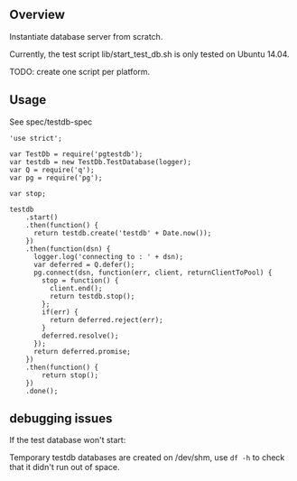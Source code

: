 ## Overview

Instantiate database server from scratch.

Currently, the test script lib/start_test_db.sh is only tested on Ubuntu 14.04.

TODO: create one script per platform.

## Usage

See spec/testdb-spec

```
'use strict';

var TestDb = require('pgtestdb');
var testdb = new TestDb.TestDatabase(logger);
var Q = require('q');
var pg = require('pg');

var stop;

testdb
    .start()
    .then(function() {
      return testdb.create('testdb' + Date.now());
    })
    .then(function(dsn) {
      logger.log('connecting to : ' + dsn);
      var deferred = Q.defer();
      pg.connect(dsn, function(err, client, returnClientToPool) {
        stop = function() {
          client.end();
          return testdb.stop();
        };
        if(err) {
          return deferred.reject(err);
        }
        deferred.resolve();
      });
      return deferred.promise;
    })
    .then(function() {
    	return stop();
    })
    .done();

```

## debugging issues

If the test database won't start:

Temporary testdb databases are created on /dev/shm, use ```df -h``` to check that it didn't run out of space.